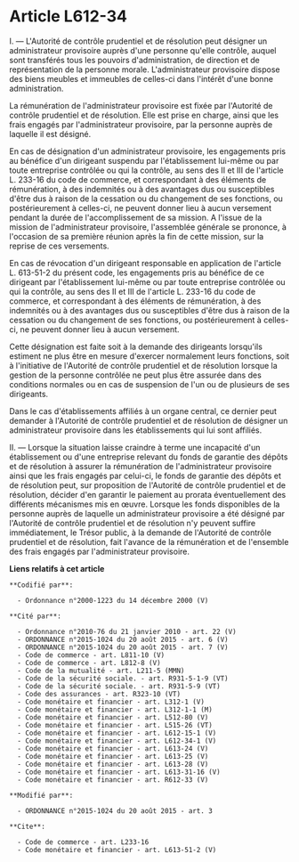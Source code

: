 # Article L612-34

I. ― L'Autorité de contrôle prudentiel et de résolution peut désigner un administrateur provisoire auprès d'une personne
qu'elle contrôle, auquel sont transférés tous les pouvoirs d'administration, de direction et de représentation de la personne
morale. L'administrateur provisoire dispose des biens meubles et immeubles de celles-ci dans l'intérêt d'une bonne
administration. 

La rémunération de l'administrateur provisoire est fixée par l'Autorité de contrôle prudentiel et de résolution. Elle est
prise en charge, ainsi que les frais engagés par l'administrateur provisoire, par la personne auprès de laquelle il est
désigné. 

En cas de désignation d'un administrateur provisoire, les engagements pris au bénéfice d'un dirigeant suspendu par
l'établissement lui-même ou par toute entreprise contrôlée ou qui la contrôle, au sens des II et III de l'article L. 233-16
du code de commerce, et correspondant à des éléments de rémunération, à des indemnités ou à des avantages dus ou susceptibles
d'être dus à raison de la cessation ou du changement de ses fonctions, ou postérieurement à celles-ci, ne peuvent donner lieu
à aucun versement pendant la durée de l'accomplissement de sa mission. A l'issue de la mission de l'administrateur
provisoire, l'assemblée générale se prononce, à l'occasion de sa première réunion après la fin de cette mission, sur la
reprise de ces versements. 

En cas de révocation d'un dirigeant responsable en application de l'article L. 613-51-2 du présent code, les engagements pris
au bénéfice de ce dirigeant par l'établissement lui-même ou par toute entreprise contrôlée ou qui la contrôle, au sens des II
et III de l'article L. 233-16 du code de commerce, et correspondant à des éléments de rémunération, à des indemnités ou à des
avantages dus ou susceptibles d'être dus à raison de la cessation ou du changement de ses fonctions, ou postérieurement à
celles-ci, ne peuvent donner lieu à aucun versement. 

Cette désignation est faite soit à la demande des dirigeants lorsqu'ils estiment ne plus être en mesure d'exercer normalement
leurs fonctions, soit à l'initiative de l'Autorité de contrôle prudentiel et de résolution lorsque la gestion de la personne
contrôlée ne peut plus être assurée dans des conditions normales ou en cas de suspension de l'un ou de plusieurs de ses
dirigeants. 

Dans le cas d'établissements affiliés à un organe central, ce dernier peut demander à l'Autorité de contrôle prudentiel et de
résolution de désigner un administrateur provisoire dans les établissements qui lui sont affiliés. 

II. ― Lorsque la situation laisse craindre à terme une incapacité d'un établissement ou d'une entreprise relevant du fonds de
garantie des dépôts et de résolution à assurer la rémunération de l'administrateur provisoire ainsi que les frais engagés par
celui-ci, le fonds de garantie des dépôts et de résolution peut, sur proposition de l'Autorité de contrôle prudentiel et de
résolution, décider d'en garantir le paiement au prorata éventuellement des différents mécanismes mis en œuvre. Lorsque les
fonds disponibles de la personne auprès de laquelle un administrateur provisoire a été désigné par l'Autorité de contrôle
prudentiel et de résolution n'y peuvent suffire immédiatement, le Trésor public, à la demande de l'Autorité de contrôle
prudentiel et de résolution, fait l'avance de la rémunération et de l'ensemble des frais engagés par l'administrateur
provisoire.

**Liens relatifs à cet article**

	**Codifié par**:

	  - Ordonnance n°2000-1223 du 14 décembre 2000 (V)

	**Cité par**:

	  - Ordonnance n°2010-76 du 21 janvier 2010 - art. 22 (V)
	  - ORDONNANCE n°2015-1024 du 20 août 2015 - art. 6 (V)
	  - ORDONNANCE n°2015-1024 du 20 août 2015 - art. 7 (V)
	  - Code de commerce - art. L811-10 (V)
	  - Code de commerce - art. L812-8 (V)
	  - Code de la mutualité - art. L211-5 (MMN)
	  - Code de la sécurité sociale. - art. R931-5-1-9 (VT)
	  - Code de la sécurité sociale. - art. R931-5-9 (VT)
	  - Code des assurances - art. R323-10 (VT)
	  - Code monétaire et financier - art. L312-1 (V)
	  - Code monétaire et financier - art. L312-1-1 (M)
	  - Code monétaire et financier - art. L512-80 (V)
	  - Code monétaire et financier - art. L515-26 (VT)
	  - Code monétaire et financier - art. L612-15-1 (V)
	  - Code monétaire et financier - art. L612-34-1 (V)
	  - Code monétaire et financier - art. L613-24 (V)
	  - Code monétaire et financier - art. L613-25 (V)
	  - Code monétaire et financier - art. L613-28 (V)
	  - Code monétaire et financier - art. L613-31-16 (V)
	  - Code monétaire et financier - art. R612-33 (V)

	**Modifié par**:

	  - ORDONNANCE n°2015-1024 du 20 août 2015 - art. 3

	**Cite**:

	  - Code de commerce - art. L233-16
	  - Code monétaire et financier - art. L613-51-2 (V)

